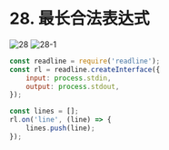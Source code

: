 # 28. 最长合法表达式

![28](/images/od2/28.png)
![28-1](/images/od2/28-1.png)

```js
const readline = require('readline');
const rl = readline.createInterface({
    input: process.stdin,
    output: process.stdout,
});

const lines = [];
rl.on('line', (line) => {
    lines.push(line);
});
```